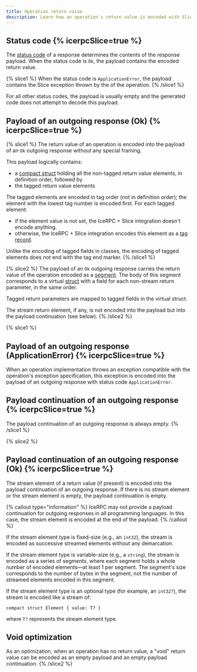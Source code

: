 ```yaml
---
title: Operation return value
description: Learn how an operation's return value is encoded with Slice.
---
```


## Status code {% icerpcSlice=true %}

The [status code](/icerpc/invocation/incoming-response#status-code) of a response determines the contents of the
response payload. When the status code is `Ok`, the payload contains the encoded return value.

{% slice1 %}
When the status code is `ApplicationError`, the payload contains the Slice exception thrown by the of the operation.
{% /slice1 %}

For all other status codes, the payload is usually empty and the generated code does not attempt to decode this payload.

## Payload of an outgoing response (Ok) {% icerpcSlice=true %}

{% slice1 %}
The return value of an operation is encoded into the payload of an `Ok` outgoing response without any special framing.

This payload logically contains:

- a [compact struct](constructed-types#struct) holding all the non-tagged return value elements, in definition order,
  followed by
- the tagged return value elements

The tagged elements are encoded in tag order (not in definition order); the element with the lowest tag number is
encoded first. For each tagged element:

- if the element value is not set, the IceRPC + Slice integration doesn't encode anything.
- otherwise, the IceRPC + Slice integration encodes this element as a [tag record](encoding-only-constructs#tag-record).

Unlike the encoding of tagged fields in classes, the encoding of tagged elements does not end with the tag end marker.
{% /slice1 %}

{% slice2 %}
The payload of an `Ok` outgoing response carries the return value of the operation encoded as a [segment][segment].
The body of this segment corresponds to a virtual [struct](constructed-types#struct) with a field for each non-stream
return parameter, in the same order.

Tagged return parameters are mapped to tagged fields in the virtual struct.

The stream return element, if any, is not encoded into the payload but into the payload continuation (see below).
{% /slice2 %}

{% slice1 %}
## Payload of an outgoing response (ApplicationError) {% icerpcSlice=true %}

When an operation implementation throws an exception compatible with the operation's exception specification, this
exception is encoded into the payload of an outgoing response with status code `ApplicationError`.

## Payload continuation of an outgoing response {% icerpcSlice=true %}

The payload continuation of an outgoing response is always empty.
{% /slice1 %}

{% slice2 %}
## Payload continuation of an outgoing response (Ok) {% icerpcSlice=true %}

The stream element of a return value (if present) is encoded into the payload continuation of an outgoing response. If
there is no stream element or the stream element is empty, the payload continuation is empty.

{% callout type="information" %}
IceRPC may not provide a payload continuation for outgoing responses in all programming languages. In this case,
the stream element is encoded at the end of the payload.
{% /callout %}

If the stream element type is fixed-size (e.g., an `int32`), the stream is encoded as successive streamed elements
without any demarcation.

If the stream element type is variable-size (e.g., a `string`), the stream is encoded as a series of segments, where
each segment holds a whole number of encoded elements—at least 1 per segment. The segment's size corresponds to the
number of bytes in the segment, not the number of streamed elements encoded in this segment.

If the stream element type is an optional type (for example, an `int32?`), the stream is encoded like a stream of:

```slice
compact struct Element { value: T? }
```

where `T?` represents the stream element type.

## Void optimization

As an optimization, when an operation has no return value, a "void" return value can be encoded as an empty payload and
an empty payload continuation.
{% /slice2 %}

[segment]: encoding-only-constructs#segment
